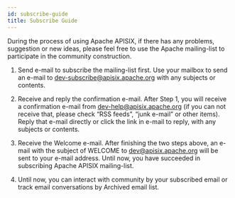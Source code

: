 ```yaml
---
id: subscribe-guide
title: Subscribe Guide
---
```


During the process of using Apache APISIX, if there has any problems, suggestion or new ideas, please feel free to use the Apache mailing-list to participate in the community construction.

1. Send e-mail to subscribe the mailing-list first. Use your mailbox to send an e-mail to dev-subscribe@apisix.apache.org with any subjects or contents.

2. Receive and reply the confirmation e-mail. After Step 1, you will receive a confirmation e-mail from dev-help@apisix.apache.org (if you can not receive that, please check “RSS feeds”, “junk e-mail” or other items). Reply that e-mail directly or click the link in e-mail to reply, with any subjects or contents.

3. Receive the Welcome e-mail. After finishing the two steps above, an e-mail with the subject of WELCOME to dev@apisix.apache.org will be sent to your e-mail address. Until now, you have succeeded in subscribing Apache APISIX mailing-list.

4. Until now, you can interact with community by your subscribed email or track email conversations by Archived email list.
